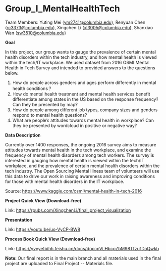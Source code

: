 # Group_I_MentalHealthTech

Team Members: Yuting Mei (ym2741@columbia.edu), Renyuan Chen (rc3373@columbia.edu), Xingchen Li (xl3005@columbia.edu), Shanxiao Wan (sw3510@columbia.edu)

**Goal**

In this project, our group wants to gauge the prevalence of certain mental health disorders within the tech industry, and how mental health is viewed within the tech/IT workplace. We used dataset from 2016 OSMI Mental Health in Tech Survey and intended to provided answers to the questions below. 
1. How do people across genders and ages perform differently in mental health conditions？
2. How do mental health treatment and mental health services benefit differentiate among states in the US based on the response frequency? Can they be presented by map?
3. How do people among different job types, company sizes and genders respond to mental health questions?
4. What are people’s attitudes towards mental health in workplace? Can they be presented by wordcloud in positive or negative way?

**Data Description**

Currently over 1400 responses, the ongoing 2016 survey aims to measure attitudes towards mental health in the tech workplace, and examine the frequency of mental health disorders among tech workers. The survey is interested in gauging how mental health is viewed within the tech/IT workplace, and the prevalence of certain mental health disorders within the tech industry. The Open Sourcing Mental Illness team of volunteers will use this data to drive our work in raising awareness and improving conditions for those with mental health disorders in the IT workplace.

Source: https://www.kaggle.com/osmi/mental-health-in-tech-2016

**Project Quick View (Download-free)**

Link: https://rpubs.com/XingchenLi/final_project_visualization

**Presentation**

Link: https://youtu.be/uo-VyCP-BW8

**Process Book Quick View (Download-free)**

Link: https://yvyyefidhh.feishu.cn/docs/doccnVLHbcoZbM98Tfzu1DaQwkb


**Note**: Our final report is in the main branch and all materials used in the final project are uploaded to Final Project -- Materials file.
